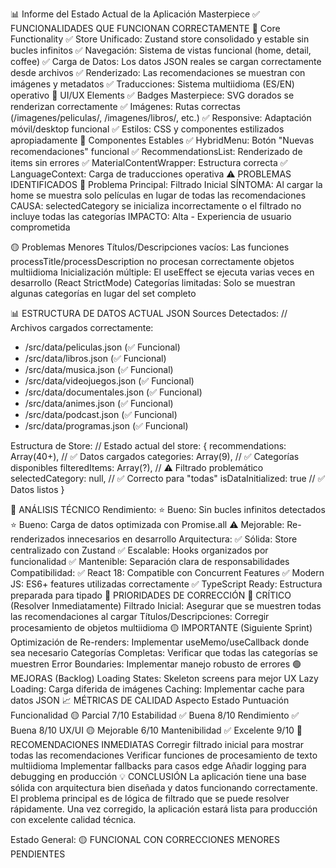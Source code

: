 📊 Informe del Estado Actual de la Aplicación Masterpiece
✅ FUNCIONALIDADES QUE FUNCIONAN CORRECTAMENTE
🎯 Core Functionality
✅ Store Unificado: Zustand store consolidado y estable sin bucles infinitos
✅ Navegación: Sistema de vistas funcional (home, detail, coffee)
✅ Carga de Datos: Los datos JSON reales se cargan correctamente desde archivos
✅ Renderizado: Las recomendaciones se muestran con imágenes y metadatos
✅ Traducciones: Sistema multiidioma (ES/EN) operativo
🎨 UI/UX Elements
✅ Badges Masterpiece: SVG dorados se renderizan correctamente
✅ Imágenes: Rutas correctas (/imagenes/peliculas/, /imagenes/libros/, etc.)
✅ Responsive: Adaptación móvil/desktop funcional
✅ Estilos: CSS y componentes estilizados apropiadamente
📱 Componentes Estables
✅ HybridMenu: Botón "Nuevas recomendaciones" funcional
✅ RecommendationsList: Renderizado de items sin errores
✅ MaterialContentWrapper: Estructura correcta
✅ LanguageContext: Carga de traducciones operativa
⚠️ PROBLEMAS IDENTIFICADOS
🔴 Problema Principal: Filtrado Inicial
SÍNTOMA: Al cargar la home se muestra solo películas en lugar de todas las recomendaciones
CAUSA: selectedCategory se inicializa incorrectamente o el filtrado no incluye todas las categorías
IMPACTO: Alta - Experiencia de usuario comprometida

🟡 Problemas Menores
Títulos/Descripciones vacíos: Las funciones processTitle/processDescription no procesan correctamente objetos multiidioma
Inicialización múltiple: El useEffect se ejecuta varias veces en desarrollo (React StrictMode)
Categorías limitadas: Solo se muestran algunas categorías en lugar del set completo

📊 ESTRUCTURA DE DATOS ACTUAL
JSON Sources Detectados:
// Archivos cargados correctamente:
- /src/data/peliculas.json (✅ Funcional)
- /src/data/libros.json (✅ Funcional) 
- /src/data/musica.json (✅ Funcional)
- /src/data/videojuegos.json (✅ Funcional)
- /src/data/documentales.json (✅ Funcional)
- /src/data/animes.json (✅ Funcional)
- /src/data/podcast.json (✅ Funcional)
- /src/data/programas.json (✅ Funcional)


Estructura de Store:
// Estado actual del store:
{
  recommendations: Array(40+), // ✅ Datos cargados
  categories: Array(9),        // ✅ Categorías disponibles
  filteredItems: Array(?),     // ⚠️ Filtrado problemático
  selectedCategory: null,      // ✅ Correcto para "todas"
  isDataInitialized: true      // ✅ Datos listos
}


🔧 ANÁLISIS TÉCNICO
Rendimiento:
⭐ Bueno: Sin bucles infinitos detectados
⭐ Bueno: Carga de datos optimizada con Promise.all
⚠️ Mejorable: Re-renderizados innecesarios en desarrollo
Arquitectura:
✅ Sólida: Store centralizado con Zustand
✅ Escalable: Hooks organizados por funcionalidad
✅ Mantenible: Separación clara de responsabilidades
Compatibilidad:
✅ React 18: Compatible con Concurrent Features
✅ Modern JS: ES6+ features utilizadas correctamente
✅ TypeScript Ready: Estructura preparada para tipado
🎯 PRIORIDADES DE CORRECCIÓN
🔴 CRÍTICO (Resolver Inmediatamente)
Filtrado Inicial: Asegurar que se muestren todas las recomendaciones al cargar
Títulos/Descripciones: Corregir procesamiento de objetos multiidioma
🟡 IMPORTANTE (Siguiente Sprint)
Optimización de Re-renders: Implementar useMemo/useCallback donde sea necesario
Categorías Completas: Verificar que todas las categorías se muestren
Error Boundaries: Implementar manejo robusto de errores
🟢 MEJORAS (Backlog)
Loading States: Skeleton screens para mejor UX
Lazy Loading: Carga diferida de imágenes
Caching: Implementar cache para datos JSON
📈 MÉTRICAS DE CALIDAD
Aspecto	Estado	Puntuación
Funcionalidad	🟡 Parcial	7/10
Estabilidad	✅ Buena	8/10
Rendimiento	✅ Buena	8/10
UX/UI	🟡 Mejorable	6/10
Mantenibilidad	✅ Excelente	9/10
🚀 RECOMENDACIONES INMEDIATAS
Corregir filtrado inicial para mostrar todas las recomendaciones
Verificar funciones de procesamiento de texto multiidioma
Implementar fallbacks para casos edge
Añadir logging para debugging en producción
💡 CONCLUSIÓN
La aplicación tiene una base sólida con arquitectura bien diseñada y datos funcionando correctamente. El problema principal es de lógica de filtrado que se puede resolver rápidamente. Una vez corregido, la aplicación estará lista para producción con excelente calidad técnica.

Estado General: 🟡 FUNCIONAL CON CORRECCIONES MENORES PENDIENTES